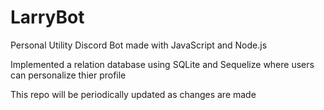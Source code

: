 # LarryBot

Personal Utility Discord Bot made with JavaScript and Node.js

Implemented a relation database using SQLite and Sequelize where users can personalize thier profile

This repo will be periodically updated as changes are made

